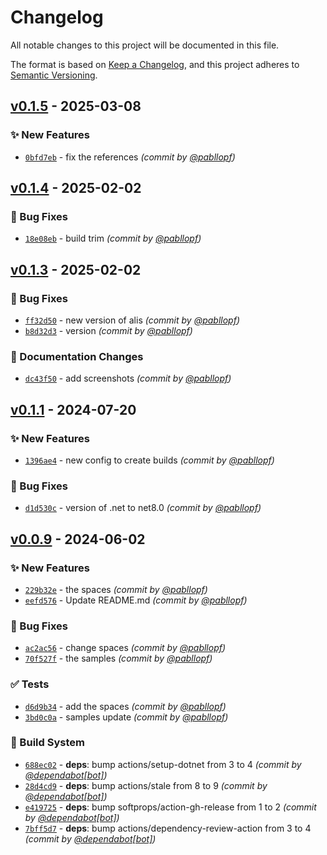 # Changelog
All notable changes to this project will be documented in this file.

The format is based on [Keep a Changelog](https://keepachangelog.com/en/1.0.0/),
and this project adheres to [Semantic Versioning](https://semver.org/spec/v2.0.0.html).

## [v0.1.5] - 2025-03-08
### :sparkles: New Features
- [`0bfd7eb`](https://github.com/pabllopf/Alis.Sample.OpenGL/commit/0bfd7eb6562881578f9ca5f144cfd011e9f0cf94) - fix the references *(commit by [@pabllopf](https://github.com/pabllopf))*


## [v0.1.4] - 2025-02-02
### :bug: Bug Fixes
- [`18e08eb`](https://github.com/pabllopf/Alis.Sample.OpenGL/commit/18e08eb5cfe13ee3b061b8d4626544bc318e7ce7) - build trim *(commit by [@pabllopf](https://github.com/pabllopf))*


## [v0.1.3] - 2025-02-02
### :bug: Bug Fixes
- [`ff32d50`](https://github.com/pabllopf/Alis.Sample.OpenGL/commit/ff32d5035a8b92891c49fee1416801459be5c120) - new version of alis *(commit by [@pabllopf](https://github.com/pabllopf))*
- [`b8d32d3`](https://github.com/pabllopf/Alis.Sample.OpenGL/commit/b8d32d344e5e7ef0613fb5f4b7f208a49f86dc82) - version *(commit by [@pabllopf](https://github.com/pabllopf))*

### :memo: Documentation Changes
- [`dc43f50`](https://github.com/pabllopf/Alis.Sample.OpenGL/commit/dc43f504f47b8c078d0e8c43e3b503161de24d73) - add screenshots *(commit by [@pabllopf](https://github.com/pabllopf))*


## [v0.1.1] - 2024-07-20
### :sparkles: New Features
- [`1396ae4`](https://github.com/pabllopf/Alis.Sample.OpenGL/commit/1396ae4ab24283433db1f3b4915e6501762642c2) - new config to create builds *(commit by [@pabllopf](https://github.com/pabllopf))*

### :bug: Bug Fixes
- [`d1d530c`](https://github.com/pabllopf/Alis.Sample.OpenGL/commit/d1d530ca775d274844d8e289da0d17fbdb2a880c) - version of .net to net8.0 *(commit by [@pabllopf](https://github.com/pabllopf))*


## [v0.0.9] - 2024-06-02
### :sparkles: New Features
- [`229b32e`](https://github.com/pabllopf/Alis.Sample.OpenGL/commit/229b32ef34ef16745983c8b91e47627889bdd026) - the spaces *(commit by [@pabllopf](https://github.com/pabllopf))*
- [`eefd576`](https://github.com/pabllopf/Alis.Sample.OpenGL/commit/eefd5762e9076ceae077725f8642e3550932d18b) - Update README.md *(commit by [@pabllopf](https://github.com/pabllopf))*

### :bug: Bug Fixes
- [`ac2ac56`](https://github.com/pabllopf/Alis.Sample.OpenGL/commit/ac2ac560366646ac9ee3e8ac506f3eb5d3b8e64e) - change spaces *(commit by [@pabllopf](https://github.com/pabllopf))*
- [`70f527f`](https://github.com/pabllopf/Alis.Sample.OpenGL/commit/70f527fbbaf57c9e0f7f861ad36e7aa82d4eddcd) - the samples *(commit by [@pabllopf](https://github.com/pabllopf))*

### :white_check_mark: Tests
- [`d6d9b34`](https://github.com/pabllopf/Alis.Sample.OpenGL/commit/d6d9b34d6d83c8efd658e2c1f7e649651db0a84c) - add the spaces *(commit by [@pabllopf](https://github.com/pabllopf))*
- [`3bd0c0a`](https://github.com/pabllopf/Alis.Sample.OpenGL/commit/3bd0c0a3b267c46e9f6467726bd12b27445c2a9b) - samples update *(commit by [@pabllopf](https://github.com/pabllopf))*

### :construction_worker: Build System
- [`688ec02`](https://github.com/pabllopf/Alis.Sample.OpenGL/commit/688ec029b58d2baac9f1711d6052c3bc7ca0f72c) - **deps**: bump actions/setup-dotnet from 3 to 4 *(commit by [@dependabot[bot]](https://github.com/apps/dependabot))*
- [`28d4cd9`](https://github.com/pabllopf/Alis.Sample.OpenGL/commit/28d4cd9c6e3d97ae44da628723bc43a728e09f7a) - **deps**: bump actions/stale from 8 to 9 *(commit by [@dependabot[bot]](https://github.com/apps/dependabot))*
- [`e419725`](https://github.com/pabllopf/Alis.Sample.OpenGL/commit/e4197256a0e4a36ca465d05640bb7116a316b364) - **deps**: bump softprops/action-gh-release from 1 to 2 *(commit by [@dependabot[bot]](https://github.com/apps/dependabot))*
- [`7bff5d7`](https://github.com/pabllopf/Alis.Sample.OpenGL/commit/7bff5d7f6f94b0eae7cd06225f1ce179a14a04c1) - **deps**: bump actions/dependency-review-action from 3 to 4 *(commit by [@dependabot[bot]](https://github.com/apps/dependabot))*

[v0.0.9]: https://github.com/pabllopf/Alis.Sample.OpenGL/compare/v0.0.0...v0.0.9
[v0.1.1]: https://github.com/pabllopf/Alis.Sample.OpenGL/compare/v0.1.0...v0.1.1
[v0.1.3]: https://github.com/pabllopf/Alis.Sample.OpenGL/compare/v0.1.2...v0.1.3
[v0.1.4]: https://github.com/pabllopf/Alis.Sample.OpenGL/compare/v0.1.3...v0.1.4
[v0.1.5]: https://github.com/pabllopf/Alis.Sample.OpenGL/compare/v0.1.4...v0.1.5
